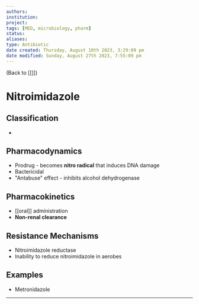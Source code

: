```yaml
---
authors: 
institution: 
project: 
tags: [MED, microbiology, pharm]
status: 
aliases: 
type: Antibiotic
date created: Thursday, August 10th 2023, 3:29:09 pm
date modified: Sunday, August 27th 2023, 7:55:09 pm
---
```


(Back to [[]])

# Nitroimidazole

## Classification
- 
## Pharmacodynamics
- Prodrug - becomes **nitro radical** that induces DNA damage
- Bactericidal
- "Antabuse" effect - inhibits alcohol dehydrogenase
## Pharmacokinetics
- [[oral]] administration
- **Non-renal clearance**
## Resistance Mechanisms
- Nitroimidazole reductase
- Inability to reduce nitroimidazole in aerobes
## Examples
- Metronidazole

---
